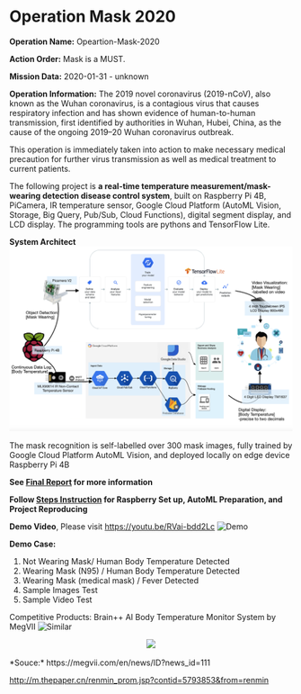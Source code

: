 # Operation Mask 2020

**Operation Name:** Opeartion-Mask-2020

**Action Order:** Mask is a MUST.

**Mission Data:** 2020-01-31 - unknown

**Operation Information:**
The 2019 novel coronavirus (2019-nCoV), also known as the Wuhan coronavirus, is a contagious virus that causes respiratory infection and has shown evidence of human-to-human transmission, first identified by authorities in Wuhan, Hubei, China, as the cause of the ongoing 2019–20 Wuhan coronavirus outbreak.

This operation is immediately taken into action to make necessary medical precaution for further virus transmission as well as medical treatment to current patients.

The following project is **a real-time temperature measurement/mask-wearing detection disease control system**, built on Raspberry Pi 4B, PiCamera, IR temperature sensor, Google Cloud Platform (AutoML Vision, Storage, Big Query, Pub/Sub, Cloud Functions), digital segment display, and LCD display. The programming tools are pythons and TensorFlow Lite.

**System Architect**
![System Architect](https://github.com/0zz10/Operation-Mask-2020/blob/master/Images/system%20architect.png)

The mask recognition is self-labelled over 300 mask images, fully trained by Google Cloud Platform AutoML Vision, and deployed locally on edge device Raspberry Pi 4B


**See [Final Report](https://github.com/0zz10/Operation-Mask-2020/blob/master/Final_Report.ipynb) for more information**

**Follow [Steps Instruction](https://github.com/0zz10/Operation-Mask-2020/blob/master/steps_instructions.ipynb) for Raspberry Set up, AutoML Preparation, and Project Reproducing**

**Demo Video**, Please visit https://youtu.be/RVai-bdd2Lc
![Demo](https://github.com/0zz10/Operation-Mask-2020/blob/master/Images/Demo.gif)

**Demo Case:**
1. Not Wearing Mask/ Human Body Temperature Detected    
2. Wearing Mask (N95) / Human Body Temperature Detected 
3. Wearing Mask (medical mask) / Fever Detected         
4. Sample Images Test
5. Sample Video Test

Competitive Products: Brain++ AI Body Temperature Monitor System by MegVII
![Similar](http://n.sinaimg.cn/spider202025/640/w1280h960/20200205/e2f5-inzcrxs5862922.jpg)

<p align="center">
  <img height="300" src="http://n.sinaimg.cn/spider202025/640/w1280h960/20200205/e2f5-inzcrxs5862922.jpg">
</p>
*Souce:*
https://megvii.com/en/news/ID?news_id=111

http://m.thepaper.cn/renmin_prom.jsp?contid=5793853&from=renmin
